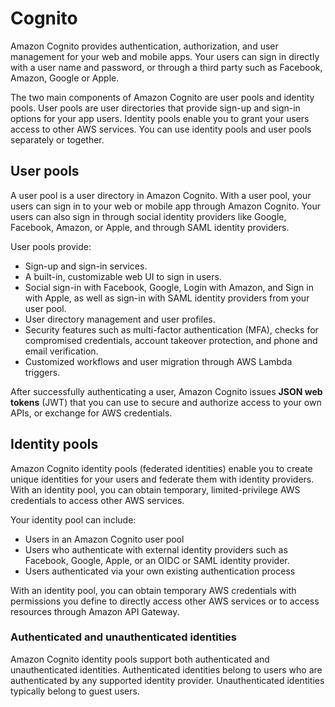# Cognito

Amazon Cognito provides authentication, authorization, and user management for your web and mobile apps. Your users can sign in directly with a user name and password, or through a third party such as Facebook, Amazon, Google or Apple.

The two main components of Amazon Cognito are user pools and identity pools. User pools are user directories that provide sign-up and sign-in options for your app users. Identity pools enable you to grant your users access to other AWS services. You can use identity pools and user pools separately or together.

## User pools

A user pool is a user directory in Amazon Cognito. With a user pool, your users can sign in to your web or mobile app through Amazon Cognito. Your users can also sign in through social identity providers like Google, Facebook, Amazon, or Apple, and through SAML identity providers.

User pools provide:

* Sign-up and sign-in services.
* A built-in, customizable web UI to sign in users.
* Social sign-in with Facebook, Google, Login with Amazon, and Sign in with Apple, as well as sign-in with SAML identity providers from your user pool.
* User directory management and user profiles.
* Security features such as multi-factor authentication (MFA), checks for compromised credentials, account takeover protection, and phone and email verification.
* Customized workflows and user migration through AWS Lambda triggers.

After successfully authenticating a user, Amazon Cognito issues **JSON web tokens** (JWT) that you can use to secure and authorize access to your own APIs, or exchange for AWS credentials.

## Identity pools

Amazon Cognito identity pools (federated identities) enable you to create unique identities for your users and federate them with identity providers. With an identity pool, you can obtain temporary, limited-privilege AWS credentials to access other AWS services.

Your identity pool can include:

* Users in an Amazon Cognito user pool
* Users who authenticate with external identity providers such as Facebook, Google, Apple, or an OIDC or SAML identity provider.
* Users authenticated via your own existing authentication process

With an identity pool, you can obtain temporary AWS credentials with permissions you define to directly access other AWS services or to access resources through Amazon API Gateway.

### Authenticated and unauthenticated identities

Amazon Cognito identity pools support both authenticated and unauthenticated identities. Authenticated identities belong to users who are authenticated by any supported identity provider. Unauthenticated identities typically belong to guest users.
